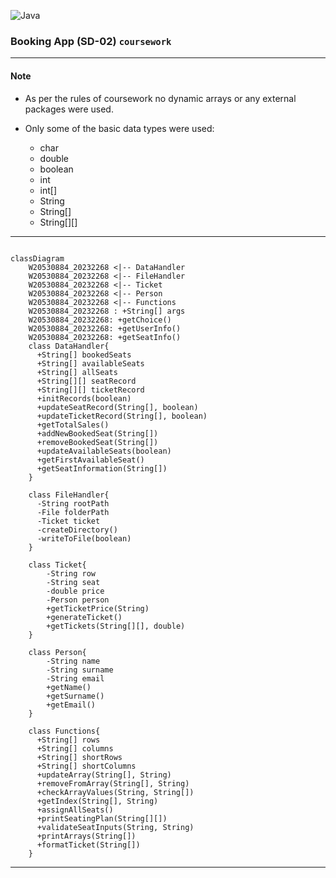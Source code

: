 ![Java](https://img.shields.io/badge/java-000?style=for-the-badge&logo=openjdk&logoColor=f89820)

### Booking App (SD-02) `coursework`  

---

#### Note

- As per the rules of coursework no dynamic arrays or any external
packages were used.

- Only some of the basic data types were used:
    - char
    - double
    - boolean
    - int
    - int[]
    - String
    - String[]
    - String[][]

---

<!--

```mermaid

pie
    title data distribution
    "food" : 60
    "water" : 40
```

-->

```mermaid

classDiagram
    W20530884_20232268 <|-- DataHandler
    W20530884_20232268 <|-- FileHandler
    W20530884_20232268 <|-- Ticket
    W20530884_20232268 <|-- Person
    W20530884_20232268 <|-- Functions
    W20530884_20232268 : +String[] args
    W20530884_20232268: +getChoice()
    W20530884_20232268: +getUserInfo()
    W20530884_20232268: +getSeatInfo()
    class DataHandler{
      +String[] bookedSeats
      +String[] availableSeats
      +String[] allSeats
      +String[][] seatRecord
      +String[][] ticketRecord
      +initRecords(boolean)
      +updateSeatRecord(String[], boolean)
      +updateTicketRecord(String[], boolean)
      +getTotalSales()
      +addNewBookedSeat(String[])
      +removeBookedSeat(String[])
      +updateAvailableSeats(boolean)
      +getFirstAvailableSeat()
      +getSeatInformation(String[])
    }

    class FileHandler{
      -String rootPath
      -File folderPath
      -Ticket ticket
      -createDirectory()
      -writeToFile(boolean)
    }

    class Ticket{
        -String row
        -String seat
        -double price
        -Person person
        +getTicketPrice(String)
        +generateTicket()
        +getTickets(String[][], double)
    }

    class Person{
        -String name
        -String surname
        -String email
        +getName()
        +getSurname()
        +getEmail()
    }

    class Functions{
      +String[] rows
      +String[] columns
      +String[] shortRows
      +String[] shortColumns
      +updateArray(String[], String)
      +removeFromArray(String[], String)
      +checkArrayValues(String, String[])
      +getIndex(String[], String)
      +assignAllSeats()
      +printSeatingPlan(String[][])
      +validateSeatInputs(String, String)
      +printArrays(String[])
      +formatTicket(String[])
    }

```

---





